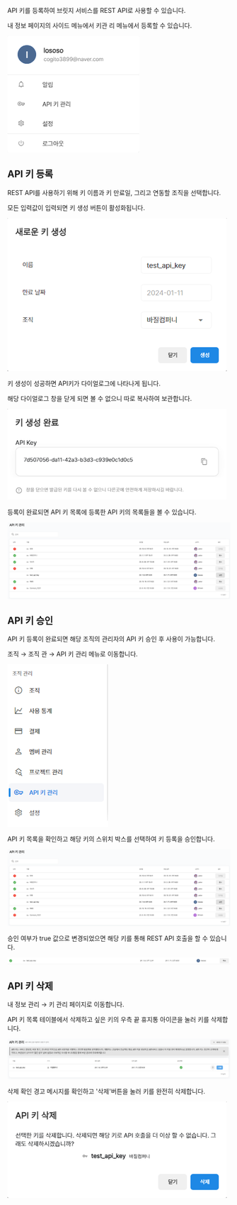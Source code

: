 API 키를 등록하여 브릿지 서비스를 REST API로 사용할 수 있습니다.

내 정보 페이지의 사이드 메뉴에서 키관 리 메뉴에서 등록할 수 있습니다.

  
![img1](https://raw.githubusercontent.com/vazilcompany/vridge-docs/main/guide/img/getting_started/key_management/key_management_1.png)  

  

API 키 등록
--------


  

REST API를 사용하기 위해 키 이름과 키 만료일, 그리고 연동할 조직을 선택합니다.

모든 입력값이 입력되면 키 생성 버튼이 활성화됩니다.

![img1](https://raw.githubusercontent.com/vazilcompany/vridge-docs/main/guide/img/getting_started/key_management/key_management_3.png)  

  

  

키 생성이 성공하면 API키가 다이얼로그에 나타나게 됩니다.

해당 다이얼로그 창을 닫게 되면 볼 수 없으니 따로 복사하여 보관합니다.

![img1](https://raw.githubusercontent.com/vazilcompany/vridge-docs/main/guide/img/getting_started/key_management/key_management_4.png)  

  

  

등록이 완료되면 API 키 목록에 등록한 API 키의 목록들을 볼 수 있습니다.

![img1](https://raw.githubusercontent.com/vazilcompany/vridge-docs/main/guide/img/getting_started/key_management/key_management_6.png)  

  

  

API 키 승인
--------


API 키 등록이 완료되면 해당 조직의 관리자의 API 키 승인 후 사용이 가능합니다.

  

조직 → 조직 관 → API 키 관리 메뉴로 이동합니다.

![img1](https://raw.githubusercontent.com/vazilcompany/vridge-docs/main/guide/img/getting_started/key_management/key_management_5.png)  

  

API 키 목록을 확인하고 해당 키의 스위치 박스를 선택하여 키 등록을 승인합니다.

![img1](https://raw.githubusercontent.com/vazilcompany/vridge-docs/main/guide/img/getting_started/key_management/key_management_6.png)  

  

  

승인 여부가 true 값으로 변경되었으면 해당 키를 통해 REST API 호출을 할 수 있습니다.

![img1](https://raw.githubusercontent.com/vazilcompany/vridge-docs/main/guide/img/getting_started/key_management/key_management_7.png)  

  

  

API 키 삭제
--------


내 정보 관리 → 키 관리 페이지로 이동합니다.

API 키 목록 테이블에서 삭제하고 싶은 키의 우측 끝 휴지통 아이콘을 눌러 키를 삭제합니다.

![img1](https://raw.githubusercontent.com/vazilcompany/vridge-docs/main/guide/img/getting_started/key_management/key_management_8.png)  

  

  

삭제 확인 경고 메시지를 확인하고 '삭제'버튼을 눌러 키를 완전히 삭제합니다.

![img1](https://raw.githubusercontent.com/vazilcompany/vridge-docs/main/guide/img/getting_started/key_management/key_management_9.png)  
